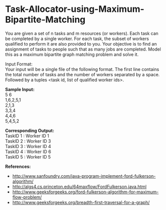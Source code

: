 # Task-Allocator-using-Maximum-Bipartite-Matching
You are given a set of n tasks and m resources (or workers). Each task can be completed by a single worker. For each task, the subset of workers qualified to perform it are also provided to you. Your objective is to find an assignment of tasks to people such that as many jobs are completed. Model this as a maximum bipartite graph matching problem and solve it.

Input Format:   
Your input will be a single file of the following format. The first line contains the total number of tasks and the number of workers separated by a space. 
Followed by a tuples \<task id, list of qualified worker ids>.

**Sample Input:**   
5 6   
1,6,2,5,1   
2,1,3   
3,3,4   
4,4,6   
5,4,5,2   

**Corresponding Output:**   
TaskID 1 : Worker ID 1    
TaskID 2 : Worker ID 3    
TaskID 3 : Worker ID 4    
TaskID 4 : Worker ID 6    
TaskID 5 : Worker ID 5    

**References:**   
- http://www.sanfoundry.com/java-program-implement-ford-fulkerson-algorithm/    
- http://algs4.cs.princeton.edu/64maxflow/FordFulkerson.java.html   
- http://www.geeksforgeeks.org/ford-fulkerson-algorithm-for-maximum-flow-problem/   
- http://www.geeksforgeeks.org/breadth-first-traversal-for-a-graph/
